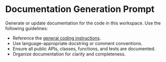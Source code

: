 <!-- file: .github/prompts/documentation.prompt.md -->
# Documentation Generation Prompt

Generate or update documentation for the code in this workspace. Use the following guidelines:

- Reference the [general coding instructions](../instructions/general-coding.instructions.md).
- Use language-appropriate docstring or comment conventions.
- Ensure all public APIs, classes, functions, and tests are documented.
- Organize documentation for clarity and completeness.
